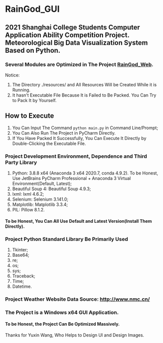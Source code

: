 # RainGod_GUI

## 2021 Shanghai College Students Computer Application Ability Competition Project. Meteorological Big Data Visualization System Based on Python. 

### Several Modules are Optimized in The Project [RainGod_Web](https://github.com/gywgyw216216/RainGod_Web/). 

Notice: 

1. The Directory ./resources/ and All Resources Will be Created While it is Running. 
2. It hasn't Executable File Because It is Failed to Be Packed. You Can Try to Pack It by Yourself. 

## How to Execute

1. You Can Input The Command `python main.py` in Command Line/Prompt; 
2. You Can Also Run The Project in PyCharm Directly. 
3. If You Have Packed It Successfully, You Can Execute It Directly by Double-Clicking the Executable File. 

### Project Development Environment, Dependence and Third Party Library

1. Python: 3.8.8 x64 (Anaconda 3 x64 2020.7, conda 4.9.2). To be Honest, Use JetBrains PyCharm Professional + Anaconda 3 Virtual Environment(Default, Latest); 
2. Beautiful Soup 4: Beautiful Soup 4.9.3; 
3. lxml: lxml 4.6.2; 
4. Selenium: Selenium 3.141.0; 
5. Matplotlib: Matplotlib 3.3.4; 
6. PIL: Pillow 8.1.2. 

#### To be Honest, You Can All Use Default and Latest Version(Install Them Directly). 

### Project Python Standard Library Be Primarily Used

1. Tkinter; 
2. Base64; 
3. re; 
4. os; 
5. sys; 
6. Traceback; 
7. Time; 
8. Datetime. 

### Project Weather Website Data Source: http://www.nmc.cn/

### The Project is a Windows x64 GUI Application. 

#### To be Honest, the Project Can Be Optimized Massively. 

Thanks for Yuxin Wang, Who Helps to Design UI and Design Images. 
